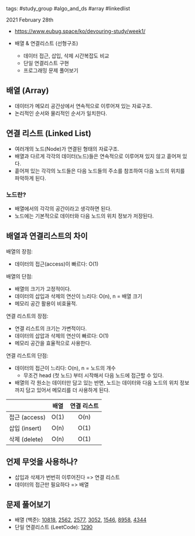 tags: #study_group #algo_and_ds #array #linkedlist

2021 February 28th

- https://www.eubug.space/ko/devouring-study/week1/

- 배열 & 연결리스트 (선형구조)
	- 데이터 접근, 삽입, 삭제 시간복잡도 비교 
	- 단일 연결리스트 구현
	- 프로그래밍 문제 풀어보기
	
## 배열 (Array)
- 데이터가 메모리 공간상에서 연속적으로 이루어져 있는 자료구조.
- 논리적인 순서와 물리적인 순서가 일치한다.

## 연결 리스트 (Linked List)
- 여러개의 노드(Node)가 연결된 형태의 자료구조.
- 배열과 다르게 각각의 데이터(노드)들은 연속적으로 이루어져 있지 않고 흩어져 있다.
- 흩어져 있는 각각의 노드들은 다음 노드들의 주소를 참조하여 다음 노드의 위치를 파악하게 된다.	

### 노드란?
- 배열에서의 각각의 공간이라고 생각하면 된다.
- 노드에는 기본적으로 데이터와 다음 노드의 위치 정보가 저장된다.

## 배열과 연결리스트의 차이
배열의 장점:
- 데이터의 접근(access)이 빠르다: O(1)

배열의 단점:
- 배열의 크기가 고정적이다.
- 데이터의 삽입과 삭제의 연산이 느리다: O(n), n = 배열 크기
- 메모리 공간 활용이 비효율적.

연결 리스트의 장점:
- 연결 리스트의 크기는 가변적이다.
- 데이터의 삽압과 삭제의 연산이 빠르다: O(1)
- 메모리 공간을 효율적으로 사용한다.

연결 리스트의 단점:
- 데이터의 접근이 느리다: O(n), n = 노드의 개수
	- 무조건 head (첫 노드) 부터 시작해서 다음 노드에 접근할 수 있다.
- 배열의 각 원소는 데이터만 담고 있는 반면, 노드는 데이터와 다음 노드의 위치 정보까지 담고 있어서 메모리를 더 사용하게 된다.

|  | 배열 | 연결 리스트 |
|---|:---:|:---:|
| 접근 (access) | O(1) | O(n) |
| 삽입 (insert) | O(n) | O(1) |
| 삭제 (delete) | O(n) | O(1) |

## 언제 무엇을 사용하나?
- 삽입과 삭제가 번번히 이루어진다 => 연결 리스트
- 데이터의 접근만 필요하다 => 배열

## 문제 풀어보기
- 배열 (백준): [10818](https://www.acmicpc.net/problem/10818), [2562](https://www.acmicpc.net/problem/2562), [2577](https://www.acmicpc.net/problem/2577), [3052](https://www.acmicpc.net/problem/3052), [1546](https://www.acmicpc.net/problem/1546), [8958](https://www.acmicpc.net/problem/8958), [4344](https://www.acmicpc.net/problem/4344)
- 단일 연결리스트 (LeetCode): [1290](https://leetcode.com/problems/convert-binary-number-in-a-linked-list-to-integer/)
